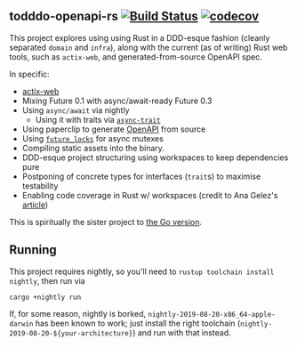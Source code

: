## todddo-openapi-rs [![Build Status](https://travis-ci.org/lloydmeta/todddo-openapi-rs.svg?branch=master)](https://travis-ci.org/lloydmeta/todddo-openapi-rs) [![codecov](https://codecov.io/gh/lloydmeta/todddo-openapi-rs/branch/master/graph/badge.svg)](https://codecov.io/gh/lloydmeta/todddo-openapi-rs)

This project explores using using Rust in a DDD-esque fashion (cleanly separated `domain` and `infra`), along with
the current (as of writing) Rust web tools, such as `actix-web`, and generated-from-source OpenAPI spec.

In specific:

- [actix-web](https://actix.rs/)
- Mixing Future 0.1 with async/await-ready Future 0.3
- Using `async/await` via nightly
  - Using it with traits via [`async-trait`](https://github.com/dtolnay/async-trait)
- Using paperclip to generate [OpenAPI](https://paperclip.waffles.space/paperclip/) from source
- Using [`future_locks`](https://docs.rs/futures-locks/0.3.3/futures_locks/) for async mutexes
- Compiling static assets into the binary.
- DDD-esque project structuring using workspaces to keep dependencies pure
- Postponing of concrete types for interfaces (`trait`s) to maximise testability
- Enabling code coverage in Rust w/ workspaces (credit to Ana Gelez's [article](https://blog.funkwhale.audio/~/Rust@baptiste.gelez.xyz/rust-nightly-travis-ci-and-code-coverage)) 

This is spiritually the sister project to [the Go version](https://github.com/lloydmeta/todddo-openapi).

## Running

This project requires nightly, so you'll need to `rustup toolchain install nightly`, then run via

```shell
cargo +nightly run
``` 

If, for some reason, nightly is borked, `nightly-2019-08-20-x86_64-apple-darwin` has been known to work; just install
the right toolchain (`nightly-2019-08-20-${your-architecture}`) and run with that instead.